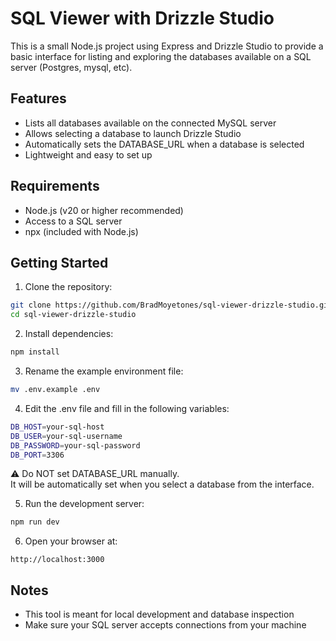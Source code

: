 # SQL Viewer with Drizzle Studio

This is a small Node.js project using Express and Drizzle Studio to provide a basic interface for listing and exploring the databases available on a SQL server (Postgres, mysql, etc).

## Features

- Lists all databases available on the connected MySQL server  
- Allows selecting a database to launch Drizzle Studio  
- Automatically sets the DATABASE_URL when a database is selected  
- Lightweight and easy to set up  

## Requirements

- Node.js (v20 or higher recommended)
- Access to a SQL server
- npx (included with Node.js)

## Getting Started

1. Clone the repository:

```bash
git clone https://github.com/BradMoyetones/sql-viewer-drizzle-studio.git
cd sql-viewer-drizzle-studio
```

2. Install dependencies:

```bash
npm install
```

3. Rename the example environment file:

```bash
mv .env.example .env
```

4. Edit the .env file and fill in the following variables:

```bash
DB_HOST=your-sql-host
DB_USER=your-sql-username
DB_PASSWORD=your-sql-password
DB_PORT=3306
```

   ⚠️ Do NOT set DATABASE_URL manually.  
   It will be automatically set when you select a database from the interface.

5. Run the development server:
```bash
npm run dev
````

6. Open your browser at:  

`http://localhost:3000`

## Notes

- This tool is meant for local development and database inspection  
- Make sure your SQL server accepts connections from your machine  
